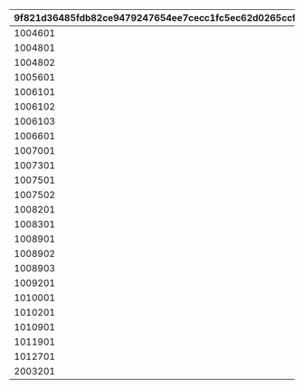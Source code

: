|9f821d36485fdb82ce9479247654ee7cecc1fc5ec62d0265ccff12be5cef377e|be0365e661ca9f18311c6d120c6e14f316b03580c36d5eea6a4f40ece4684462|7cec4396bd87786ef1a963b73dd711fa25abd606dd8469d91d11bed8af68cac9|0fd2ef60a9fcf36bfb8b34ddadd244034cbdcc8daf1e3937cc9286d356a8c7e3|
| --- | --- | --- | --- |
|1004601|5046601|1004601|1|
|1004801|5048007|1004801|1|
|1004802|1004801|1004802|2|
|1005601|5056601|1005601|1|
|1006101|5061601|1006101|1|
|1006102|5061602|1006102|3|
|1006103|5061601|1006103|1|
|1006601|5027704|1006601|4|
|1007001|0|1007001|5|
|1007301|5046601|1007301|1|
|1007501|5048007|1007501|1|
|1007502|1004801|1007502|2|
|1008201|0|1008201|6|
|1008301|5056601|1008301|1|
|1008901|5061601|1008901|1|
|1008902|5061602|1008902|3|
|1008903|5061601|1008903|1|
|1009201|5092601|1009201|3|
|1010001|5100601|1010001|3|
|1010201|5100601|1010201|3|
|1010901|0|1010901|6|
|1011901|5092601|1011901|3|
|1012701|5100601|1012701|3|
|2003201|5056601|2003201|1|